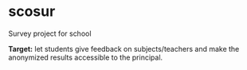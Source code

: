 # scosur
Survey project for school

**Target:** let students give feedback on subjects/teachers and make the anonymized results accessible to the principal.
